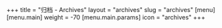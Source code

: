 +++
title = "归档 - Archives"
layout = "archives"
slug = "archives"
[menu]
[menu.main]
  weight = -70
  [menu.main.params] 
  icon = "archives"
+++
